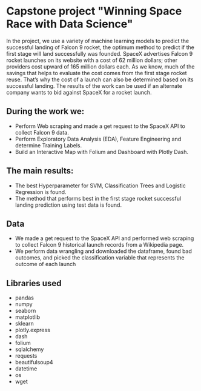 # Capstone project **"Winning Space Race with Data Science"**

In the project, we use a variety of machine learning models to predict the successful landing of Falcon 9 rocket, the optimum method to predict if the first stage will land successfully was founded. SpaceX advertises Falcon 9 rocket launches on its website with a cost of 62 million dollars; other providers cost upward of 165 million dollars each. As we know, much of the savings that helps to evaluate the cost comes from the first stage rocket reuse. That’s why the cost of a launch can also be determined based on its successful landing. The results of the work can be used if an alternate company wants to bid against SpaceX for a rocket launch.

## During the work we:
- Perform Web scraping and made a get request to the SpaceX API to collect Falcon 
9 data.
- Perform Exploratory Data Analysis (EDA), Feature Engineering and determine 
Training Labels.
- Build an Interactive Map with Folium and Dashboard with Plotly Dash.

## The main results:
- The best Hyperparameter for SVM, Classification Trees and Logistic Regression is 
found.
- The method that performs best in the first stage rocket successful landing 
prediction using test data is found. 

## Data
- We made a get request to the SpaceX API and performed web scraping to collect Falcon 9 historical launch records from a Wikipedia page.
- We perform data wrangling and downloaded the dataframe, found bad outcomes, and picked the classification variable that represents the outcome of each launch


## Libraries used
- pandas
- numpy
- seaborn 
- matplotlib
- sklearn 
- plotly.express
- dash
- folium
- sqlalchemy
- requests
- beautifulsoup4
- datetime
- os
- wget
